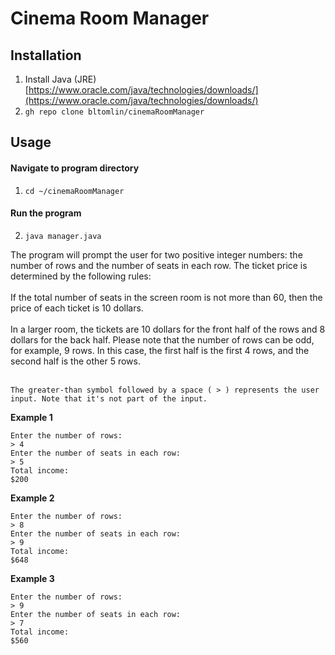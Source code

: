 # Cinema Room Manager
## Installation
1. Install Java (JRE)
[https://www.oracle.com/java/technologies/downloads/](https://www.oracle.com/java/technologies/downloads/)
2. `gh repo clone bltomlin/cinemaRoomManager`
## Usage
#### Navigate to program directory
1. `cd ~/cinemaRoomManager`
#### Run the program
2. `java manager.java`

The program will prompt the user for two positive integer numbers: the number of rows and the number of seats in each row. The ticket price is determined by the following rules:
<br><br>
If the total number of seats in the screen room is not more than 60, then the price of each ticket is 10 dollars.
<br><br>
In a larger room, the tickets are 10 dollars for the front half of the rows and 8 dollars for the back half. Please note that the number of rows can be odd, for example, 9 rows. In this case, the first half is the first 4 rows, and the second half is the other 5 rows.
<br><br>

`The greater-than symbol followed by a space ( > ) represents the user input. Note that it's not part of the input.`

**Example 1**

```no-highlight
Enter the number of rows:
> 4
Enter the number of seats in each row:
> 5
Total income:
$200
```

**Example 2**

```no-highlight
Enter the number of rows:
> 8
Enter the number of seats in each row:
> 9
Total income:
$648
```

**Example 3**

```no-highlight
Enter the number of rows:
> 9
Enter the number of seats in each row:
> 7
Total income:
$560
```
